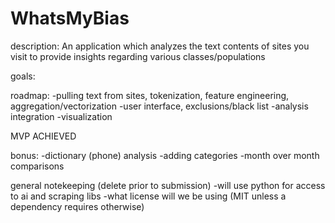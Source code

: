 # WhatsMyBias

description:
An application which analyzes the text contents of sites you visit to provide insights regarding various classes/populations

goals:

roadmap:
-pulling text from sites, tokenization, feature engineering, aggregation/vectorization 
-user interface, exclusions/black list
-analysis integration
-visualization

MVP ACHIEVED

bonus:
-dictionary (phone) analysis
-adding categories
-month over month comparisons


general notekeeping (delete prior to submission)
-will use python for access to ai and scraping libs
-what license will we be using (MIT unless a dependency requires otherwise)
